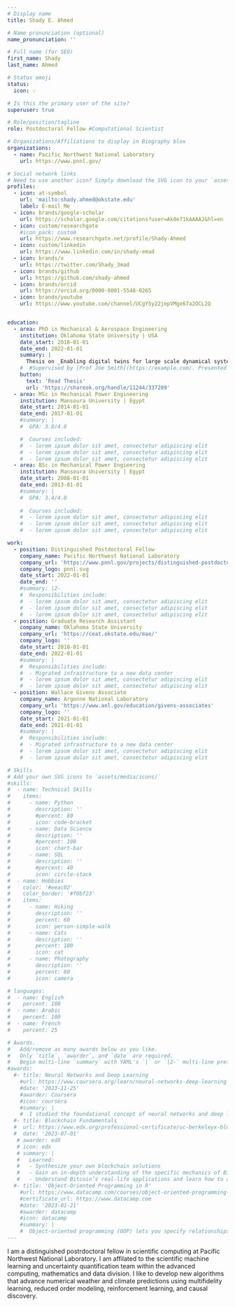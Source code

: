 ```yaml
---
# Display name
title: Shady E. Ahmed

# Name pronunciation (optional)
name_pronunciation: ''

# Full name (for SEO)
first_name: Shady
last_name: Ahmed

# Status emoji
status:
  icon: 💡

# Is this the primary user of the site?
superuser: true

# Role/position/tagline
role: Postdoctoral Fellow #Computational Scientist

# Organizations/Affiliations to display in Biography blox
organizations:
  - name: Pacific Northwest National Laboratory
    url: https://www.pnnl.gov/

# Social network links
# Need to use another icon? Simply download the SVG icon to your `assets/media/icons/` folder.
profiles:
  - icon: at-symbol
    url: 'mailto:shady.ahmed@okstate.edu'
    label: E-mail Me
  - icon: brands/google-scholar
    url: https://scholar.google.com/citations?user=Ak0e71kAAAAJ&hl=en
  - icon: custom/researchgate
    #icon_pack: custom
    url: https://www.researchgate.net/profile/Shady-Ahmed
  - icon: custom/linkedin
    url: https://www.linkedin.com/in/shady-emad
  - icon: brands/x
    url: https://twitter.com/Shady_3mad
  - icon: brands/github
    url: https://github.com/shady-ahmed
  - icon: brands/orcid
    url: https://orcid.org/0000-0001-5548-0265
  - icon: brands/youtube
    url: https://www.youtube.com/channel/UCgY5y22jepVMge67a2OCL2Q


education:
  - area: PhD in Mechanical & Aerospace Engineering
    institution: Oklahoma State University | USA
    date_start: 2018-01-01
    date_end: 2022-01-01
    summary: |
      Thesis on _Enabling digital twins for large scale dynamical systems through the integration of models and data_. 
    #  #Supervised by [Prof Joe Smith](https://example.com). Presented papers at 5 IEEE conferences with #the contributions being published in 2 Springer journals.
    button:
      text: 'Read Thesis'
      url: 'https://shareok.org/handle/11244/337289'
  - area: MSc in Mechanical Power Engineering
    institution: Mansoura University | Egypt
    date_start: 2014-01-01
    date_end: 2017-01-01
    #summary: |
    #  GPA: 3.8/4.0

    #  Courses included:
    #  - lorem ipsum dolor sit amet, consectetur adipiscing elit
    #  - lorem ipsum dolor sit amet, consectetur adipiscing elit
    #  - lorem ipsum dolor sit amet, consectetur adipiscing elit
  - area: BSc in Mechanical Power Engieering
    institution: Mansoura University | Egypt
    date_start: 2008-01-01
    date_end: 2013-01-01
    #summary: |
    #  GPA: 3.4/4.0
      
    #  Courses included:
    #  - lorem ipsum dolor sit amet, consectetur adipiscing elit
    #  - lorem ipsum dolor sit amet, consectetur adipiscing elit
    #  - lorem ipsum dolor sit amet, consectetur adipiscing elit

work:
  - position: Distinguished Postdoctoral Fellow
    company_name: Pacific Northwest National Laboratory
    company_url: 'https://www.pnnl.gov/projects/distinguished-postdoctoral-fellowship-scientific-computing'
    company_logo: pnnl.svg
    date_start: 2022-01-01
    date_end: ''
    #summary: |2-
    #  Responsibilities include:
    #  - lorem ipsum dolor sit amet, consectetur adipiscing elit
    #  - lorem ipsum dolor sit amet, consectetur adipiscing elit
    #  - lorem ipsum dolor sit amet, consectetur adipiscing elit
  - position: Graduate Research Assistant
    company_name: Oklahoma State University
    company_url: 'https://ceat.okstate.edu/mae/'
    company_logo: ''
    date_start: 2018-01-01
    date_end: 2022-01-01
    #summary: |
    #  Responsibilities include:
    #  - Migrated infrastructure to a new data center
    #  - lorem ipsum dolor sit amet, consectetur adipiscing elit
    #  - lorem ipsum dolor sit amet, consectetur adipiscing elit
  - position: Wallace Givens Associate
    company_name: Argonne National Laboratory
    company_url: 'https://www.anl.gov/education/givens-associates'
    company_logo: ''
    date_start: 2021-01-01
    date_end: 2021-01-01
    #summary: |
    #  Responsibilities include:
    #  - Migrated infrastructure to a new data center
    #  - lorem ipsum dolor sit amet, consectetur adipiscing elit
    #  - lorem ipsum dolor sit amet, consectetur adipiscing elit

# Skills
# Add your own SVG icons to `assets/media/icons/`
#skills:
#  - name: Technical Skills
#    items:
#      - name: Python
#        description: ''
#        #percent: 80
#        icon: code-bracket
#      - name: Data Science
#        description: ''
#        #percent: 100
#        icon: chart-bar
#      - name: SQL
#        description: ''
#        #percent: 40
#        icon: circle-stack
#  - name: Hobbies
#    color: '#eeac02'
#    color_border: '#f0bf23'
#    items:
#      - name: Hiking
#        description: ''
#        percent: 60
#        icon: person-simple-walk
#      - name: Cats
#        description: ''
#        percent: 100
#        icon: cat
#      - name: Photography
#        description: ''
#        percent: 80
#        icon: camera

# languages:
#  - name: English
#    percent: 100
#  - name: Arabic
#    percent: 100
#  - name: French
#    percent: 25

# Awards.
#   Add/remove as many awards below as you like.
#   Only `title`, `awarder`, and `date` are required.
#   Begin multi-line `summary` with YAML's `|` or `|2-` multi-line prefix and indent 2 spaces below.
#awards:
  #- title: Neural Networks and Deep Learning
    #url: https://www.coursera.org/learn/neural-networks-deep-learning
    #date: '2023-11-25'
    #awarder: Coursera
    #icon: coursera
    #summary: |
    #  I studied the foundational concept of neural networks and deep learning. By the end, I was familiar with the significant technological trends driving the rise of deep learning; build, train, and apply fully connected deep neural networks; implement efficient (vectorized) neural networks; identify key parameters in a neural network’s architecture; and apply deep learning to your own applications.
  #- title: Blockchain Fundamentals
  #  url: https://www.edx.org/professional-certificate/uc-berkeleyx-blockchain-fundamentals
  #  date: '2023-07-01'
   # awarder: edX
   # icon: edx
   # summary: |
   #   Learned:
   #   - Synthesize your own blockchain solutions
   #   - Gain an in-depth understanding of the specific mechanics of Bitcoin
   #   - Understand Bitcoin’s real-life applications and learn how to attack and destroy Bitcoin, Ethereum, smart contracts and Dapps, and alternatives to Bitcoin’s Proof-of-Work consensus algorithm
  #- title: 'Object-Oriented Programming in R'
    #url: https://www.datacamp.com/courses/object-oriented-programming-with-s3-and-r6-in-r
    #certificate_url: https://www.datacamp.com
    #date: '2023-01-21'
    #awarder: datacamp
    #icon: datacamp
    #summary: |
    #  Object-oriented programming (OOP) lets you specify relationships between functions and the objects that they can act on, helping you manage complexity in your code. This is an intermediate level course, providing an introduction to OOP, using the S3 and R6 systems. S3 is a great day-to-day R programming tool that simplifies some of the functions that you write. R6 is especially useful for industry-specific analyses, working with web APIs, and building GUIs.
---
```


I am a distinguished postrdoctoral fellow in scientific computing at Pacific Northwest National Laboratory. I am affilated to the scientific machine learning and uncertainty quantification team within the advanced computing, mathematics and data division. I like to develop new algorithms that advance numerical weather and climate predictions using multifidelity learning, reduced order modeling, reinforcement learning, and causal discovery.
